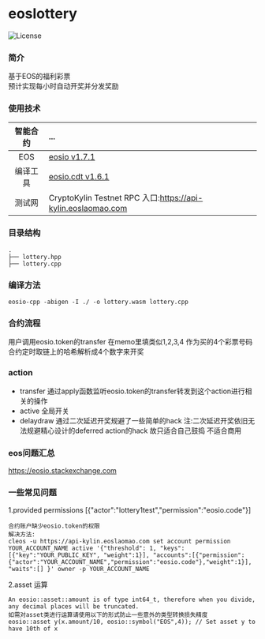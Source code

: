 # eoslottery
![License](https://img.shields.io/badge/license-Apache--2.0-blue.svg)
### 简介
基于EOS的福利彩票<br>
预计实现每小时自动开奖并分发奖励

### 使用技术
智能合约 | ... 
:---:|:---
EOS | [eosio v1.7.1](https://github.com/EOSIO/eos)
编译工具 | [eosio.cdt v1.6.1](https://github.com/EOSIO/eosio.cdt)
测试网 | CryptoKylin Testnet RPC 入口:https://api-kylin.eoslaomao.com

### 目录结构
```
.
├── lottery.hpp
├── lottery.cpp
```

### 编译方法
``` shell
eosio-cpp -abigen -I ./ -o lottery.wasm lottery.cpp
```

### 合约流程
用户调用eosio.token的transfer 在memo里填类似1,2,3,4 作为买的4个彩票号码
合约定时取链上的哈希解析成4个数字来开奖

### action
* transfer
通过apply函数监听eosio.token的transfer转发到这个action进行相关的操作
* active
全局开关
* delaydraw
通过二次延迟开奖规避了一些简单的hack
注:二次延迟开奖依旧无法规避精心设计的deferred action的hack
故只适合自己鼓捣 不适合商用

### eos问题汇总
https://eosio.stackexchange.com

### 一些常见问题
1.provided permissions [{"actor":"lottery1test","permission":"eosio.code"}]
```shell
合约账户缺少eosio.token的权限
解决方法:
cleos -u https://api-kylin.eoslaomao.com set account permission YOUR_ACCOUNT_NAME active '{"threshold": 1, "keys":[{"key":"YOUR_PUBLIC_KEY", "weight":1}], "accounts":[{"permission":{"actor":"YOUR_ACCOUNT_NAME","permission":"eosio.code"},"weight":1}], "waits":[] }' owner -p YOUR_ACCOUNT_NAME
```

2.asset 运算
```shell
An eosio::asset::amount is of type int64_t, therefore when you divide, any decimal places will be truncated.
如需对asset类进行运算请使用以下的形式防止一些意外的类型转换损失精度
eosio::asset y(x.amount/10, eosio::symbol("EOS",4)); // Set asset y to have 10th of x
```
